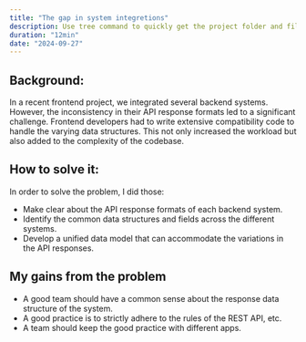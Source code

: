 ```yaml
---
title: "The gap in system integretions"
description: Use tree command to quickly get the project folder and file relation
duration: "12min"
date: "2024-09-27"
---
```


## Background:
In a recent frontend project, we integrated several backend systems. However, the inconsistency in their API response formats led to a significant challenge.
Frontend developers had to write extensive compatibility code to handle the varying data structures.
This not only increased the workload but also added to the complexity of the codebase.

## How to solve it:
In order to solve the problem, I did those:
- Make clear about the API response formats of each backend system.
- Identify the common data structures and fields across the different systems.
- Develop a unified data model that can accommodate the variations in the API responses.

## My gains from the problem

- A good team should have a common sense about the response data structure of the system.
- A good practice is to strictly adhere to the rules of the REST API, etc.
- A team should keep the good practice with different apps.

